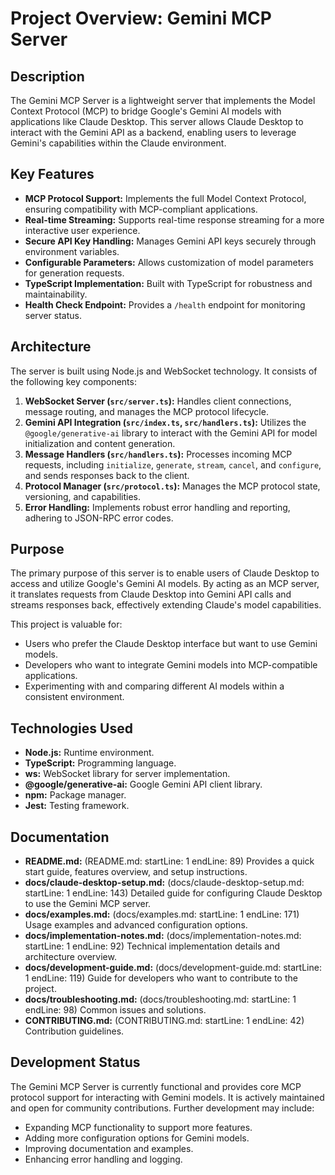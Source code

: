 # Project Overview: Gemini MCP Server

## Description

The Gemini MCP Server is a lightweight server that implements the Model Context Protocol (MCP) to bridge Google's Gemini AI models with applications like Claude Desktop. This server allows Claude Desktop to interact with the Gemini API as a backend, enabling users to leverage Gemini's capabilities within the Claude environment.

## Key Features

- **MCP Protocol Support:** Implements the full Model Context Protocol, ensuring compatibility with MCP-compliant applications.
- **Real-time Streaming:** Supports real-time response streaming for a more interactive user experience.
- **Secure API Key Handling:**  Manages Gemini API keys securely through environment variables.
- **Configurable Parameters:** Allows customization of model parameters for generation requests.
- **TypeScript Implementation:** Built with TypeScript for robustness and maintainability.
- **Health Check Endpoint:** Provides a `/health` endpoint for monitoring server status.

## Architecture

The server is built using Node.js and WebSocket technology. It consists of the following key components:

1.  **WebSocket Server (`src/server.ts`):** Handles client connections, message routing, and manages the MCP protocol lifecycle.
2.  **Gemini API Integration (`src/index.ts`, `src/handlers.ts`):**  Utilizes the `@google/generative-ai` library to interact with the Gemini API for model initialization and content generation.
3.  **Message Handlers (`src/handlers.ts`):** Processes incoming MCP requests, including `initialize`, `generate`, `stream`, `cancel`, and `configure`, and sends responses back to the client.
4.  **Protocol Manager (`src/protocol.ts`):** Manages the MCP protocol state, versioning, and capabilities.
5.  **Error Handling:** Implements robust error handling and reporting, adhering to JSON-RPC error codes.

## Purpose

The primary purpose of this server is to enable users of Claude Desktop to access and utilize Google's Gemini AI models. By acting as an MCP server, it translates requests from Claude Desktop into Gemini API calls and streams responses back, effectively extending Claude's model capabilities.

This project is valuable for:

- Users who prefer the Claude Desktop interface but want to use Gemini models.
- Developers who want to integrate Gemini models into MCP-compatible applications.
- Experimenting with and comparing different AI models within a consistent environment.

## Technologies Used

- **Node.js:**  Runtime environment.
- **TypeScript:** Programming language.
- **ws:** WebSocket library for server implementation.
- **@google/generative-ai:**  Google Gemini API client library.
- **npm:** Package manager.
- **Jest:** Testing framework.

## Documentation

- **README.md:** (README.md: startLine: 1 endLine: 89) Provides a quick start guide, features overview, and setup instructions.
- **docs/claude-desktop-setup.md:** (docs/claude-desktop-setup.md: startLine: 1 endLine: 143)  Detailed guide for configuring Claude Desktop to use the Gemini MCP server.
- **docs/examples.md:** (docs/examples.md: startLine: 1 endLine: 171) Usage examples and advanced configuration options.
- **docs/implementation-notes.md:** (docs/implementation-notes.md: startLine: 1 endLine: 92) Technical implementation details and architecture overview.
- **docs/development-guide.md:** (docs/development-guide.md: startLine: 1 endLine: 119) Guide for developers who want to contribute to the project.
- **docs/troubleshooting.md:** (docs/troubleshooting.md: startLine: 1 endLine: 98) Common issues and solutions.
- **CONTRIBUTING.md:** (CONTRIBUTING.md: startLine: 1 endLine: 42) Contribution guidelines.

## Development Status

The Gemini MCP Server is currently functional and provides core MCP protocol support for interacting with Gemini models. It is actively maintained and open for community contributions. Further development may include:

- Expanding MCP functionality to support more features.
- Adding more configuration options for Gemini models.
- Improving documentation and examples.
- Enhancing error handling and logging.
